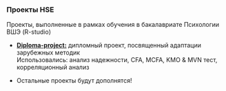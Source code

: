 ### Проекты HSE
Проекты, выполненные в рамках обучения в бакалавриате Психологии ВШЭ (R-studio)

- <a href="hhttps://github.com/vladank99/HSE-projects/tree/main/Diploma_project">**Diploma-project:**</a> дипломный проект, посвященный адаптации зарубежных методик   
    Использовались: анализ надежности, CFA, MCFA, KMO & MVN тест, корреляционный анализ

- Остальные проекты будут дополнятся!
